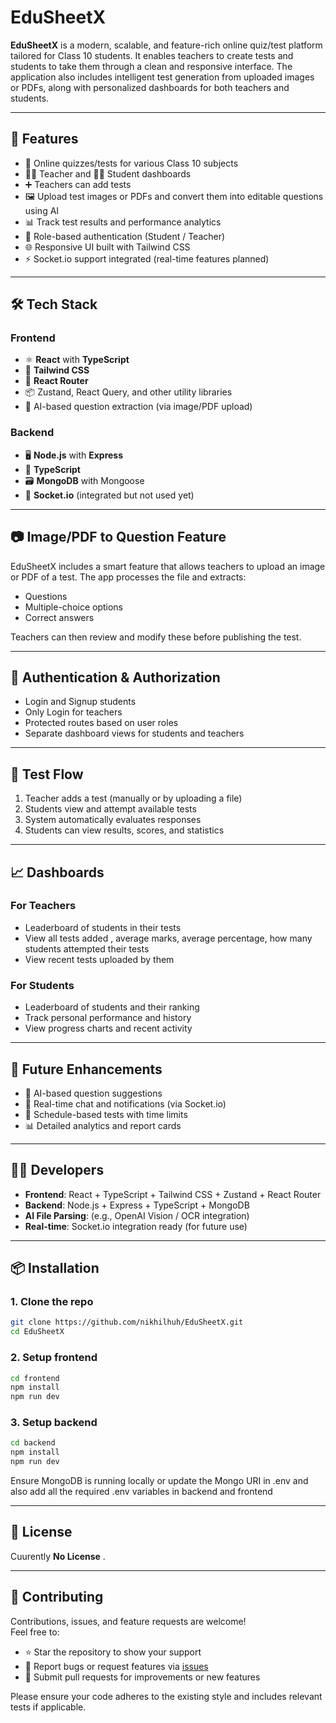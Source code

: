 # EduSheetX

**EduSheetX** is a modern, scalable, and feature-rich online quiz/test platform tailored for Class 10 students. It enables teachers to create tests and students to take them through a clean and responsive interface. The application also includes intelligent test generation from uploaded images or PDFs, along with personalized dashboards for both teachers and students.

---

## 🚀 Features

- 🎯 Online quizzes/tests for various Class 10 subjects  
- 🧑‍🏫 Teacher and 👨‍🎓 Student dashboards  
- ➕ Teachers can add tests  
- 🖼️ Upload test images or PDFs and convert them into editable questions using AI  
- 📊 Track test results and performance analytics  
- 🔐 Role-based authentication (Student / Teacher)  
- 🌐 Responsive UI built with Tailwind CSS  
- ⚡ Socket.io support integrated (real-time features planned)

---

## 🛠️ Tech Stack

### Frontend
- ⚛️ **React** with **TypeScript**
- 🎨 **Tailwind CSS**
- 🔀 **React Router**
- 📦 Zustand, React Query, and other utility libraries
- 🧠 AI-based question extraction (via image/PDF upload)

### Backend
- 🖥️ **Node.js** with **Express**
- 🧾 **TypeScript**
- 🗃️ **MongoDB** with Mongoose
- 🔌 **Socket.io** (integrated but not used yet)

---

## 📷 Image/PDF to Question Feature

EduSheetX includes a smart feature that allows teachers to upload an image or PDF of a test. The app processes the file and extracts:

- Questions  
- Multiple-choice options  
- Correct answers  

Teachers can then review and modify these before publishing the test.

---

## 🔐 Authentication & Authorization

- Login and Signup students 
- Only Login for teachers 
- Protected routes based on user roles  
- Separate dashboard views for students and teachers

---

## 🧪 Test Flow

1. Teacher adds a test (manually or by uploading a file)  
2. Students view and attempt available tests  
3. System automatically evaluates responses  
4. Students can view results, scores, and statistics

---

## 📈 Dashboards

### For Teachers
- Leaderboard of students in their tests  
- View all tests added , average marks, average percentage, how many students attempted their tests 
- View recent tests uploaded by them

### For Students
- Leaderboard of students and their ranking  
- Track personal performance and history  
- View progress charts and recent activity

---

## 🚧 Future Enhancements

- 🧠 AI-based question suggestions  
- 💬 Real-time chat and notifications (via Socket.io)  
- 📅 Schedule-based tests with time limits  
- 📊 Detailed analytics and report cards

---

## 🧑‍💻 Developers

- **Frontend**: React + TypeScript + Tailwind CSS + Zustand + React Router  
- **Backend**: Node.js + Express + TypeScript + MongoDB  
- **AI File Parsing**: (e.g., OpenAI Vision / OCR integration)  
- **Real-time**: Socket.io integration ready (for future use)

---

## 📦 Installation

### 1. Clone the repo

```bash
git clone https://github.com/nikhilhuh/EduSheetX.git
cd EduSheetX
```

### 2. Setup frontend

```bash
cd frontend
npm install
npm run dev
```

### 3. Setup backend

```bash
cd backend
npm install
npm run dev
```

Ensure MongoDB is running locally or update the Mongo URI in .env
and also add all the required .env variables in backend and frontend

---

## 📄 License

Cuurently **No License**        .

---

## 🙌 Contributing

Contributions, issues, and feature requests are welcome!  
Feel free to:

- ⭐ Star the repository to show your support
- 🐛 Report bugs or request features via [issues](../../issues)
- 🔧 Submit pull requests for improvements or new features

Please ensure your code adheres to the existing style and includes relevant tests if applicable.
